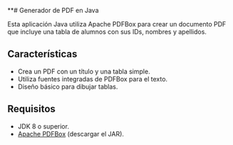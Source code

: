 **# Generador de PDF en Java

Esta aplicación Java utiliza Apache PDFBox para crear un documento PDF que incluye una tabla de alumnos con sus IDs, nombres y apellidos.

## Características

- Crea un PDF con un título y una tabla simple.
- Utiliza fuentes integradas de PDFBox para el texto.
- Diseño básico para dibujar tablas.

## Requisitos

- JDK 8 o superior.
- [Apache PDFBox](https://pdfbox.apache.org/) (descargar el JAR).

